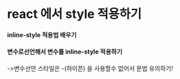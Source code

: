 # react 에서 style 적용하기

#### inline-style 적용법 배우기
#### 변수로선언해서 변수를 inline-style 적용하기    
->변수선언 스타일은 -(하이픈) 을 사용할수 없어서 문법 유의하기!
